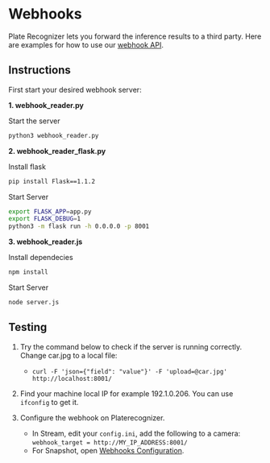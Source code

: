 # Webhooks

Plate Recognizer lets you forward the inference results to a third party. Here are examples for how to use our [webhook API](http://docs.platerecognizer.com/#webhooks).

## Instructions

First start your desired webhook server:

__1. webhook_reader.py__

Start the server
```bash
python3 webhook_reader.py
```

__2. webhook_reader_flask.py__

Install flask
```bash
pip install Flask==1.1.2
```
Start Server
```bash
export FLASK_APP=app.py
export FLASK_DEBUG=1
python3 -m flask run -h 0.0.0.0 -p 8001
```

__3. webhook_reader.js__

Install dependecies
```bash
npm install
```
Start Server
```bash
node server.js
```

## Testing

1. Try the command below to check if the server is running correctly. Change car.jpg to a local file:
   - `curl -F 'json={"field": "value"}' -F 'upload=@car.jpg' http://localhost:8001/`

2. Find your machine local IP for example 192.1.0.206. You can use `ifconfig` to get it.
3. Configure the webhook on Platerecognizer.
   - In Stream, edit your `config.ini`, add the following to a camera: `webhook_target = http://MY_IP_ADDRESS:8001/`
   - For Snapshot, open [Webhooks Configuration](https://app.platerecognizer.com/accounts/webhooks/).

